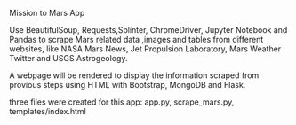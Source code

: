Mission to Mars App

Use BeautifulSoup, Requests,Splinter, ChromeDriver, Jupyter Notebook and Pandas to scrape Mars related data ,images and tables from different websites, like NASA Mars News, Jet Propulsion Laboratory, Mars Weather Twitter and USGS Astrogeology. 

A webpage will be rendered to display the information scraped from provious steps using HTML with Bootstrap, MongoDB and Flask.

three files were created for this app:  app.py, scrape_mars.py, templates/index.html
